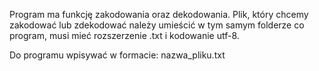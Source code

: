 Program ma funkcję zakodowania oraz dekodowania.
Plik, który chcemy zakodować lub zdekodować należy umieścić w tym samym folderze co program, musi mieć rozszerzenie .txt i kodowanie utf-8.

Do programu wpisywać w formacie: nazwa_pliku.txt

